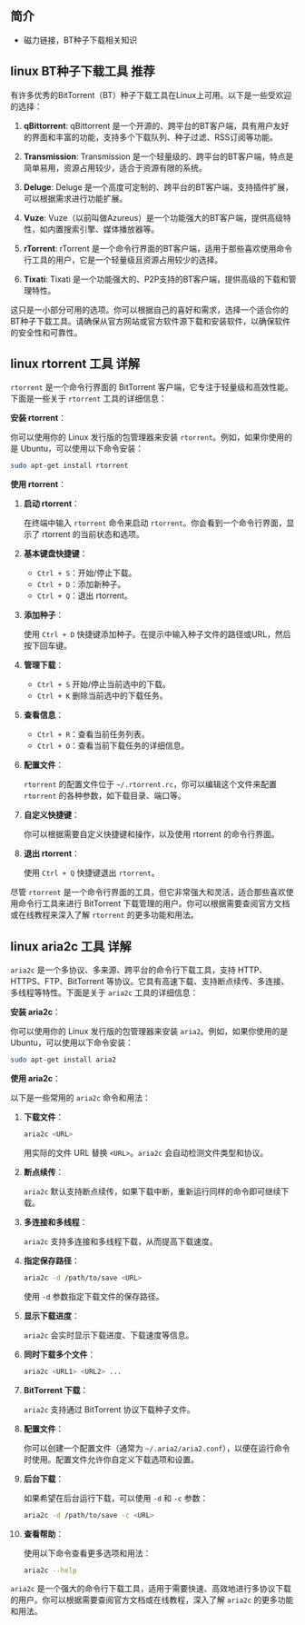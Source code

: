 ## 简介

+ 磁力链接，BT种子下载相关知识

## linux BT种子下载工具 推荐

有许多优秀的BitTorrent（BT）种子下载工具在Linux上可用。以下是一些受欢迎的选择：

1. **qBittorrent**: qBittorrent 是一个开源的、跨平台的BT客户端，具有用户友好的界面和丰富的功能，支持多个下载队列、种子过滤、RSS订阅等功能。

2. **Transmission**: Transmission 是一个轻量级的、跨平台的BT客户端，特点是简单易用，资源占用较少，适合于资源有限的系统。

3. **Deluge**: Deluge 是一个高度可定制的、跨平台的BT客户端，支持插件扩展，可以根据需求进行功能扩展。

4. **Vuze**: Vuze（以前叫做Azureus）是一个功能强大的BT客户端，提供高级特性，如内置搜索引擎、媒体播放器等。

5. **rTorrent**: rTorrent 是一个命令行界面的BT客户端，适用于那些喜欢使用命令行工具的用户，它是一个轻量级且资源占用较少的选择。

6. **Tixati**: Tixati 是一个功能强大的、P2P支持的BT客户端，提供高级的下载和管理特性。

这只是一小部分可用的选项。你可以根据自己的喜好和需求，选择一个适合你的BT种子下载工具。请确保从官方网站或官方软件源下载和安装软件，以确保软件的安全性和可靠性。

## linux rtorrent 工具 详解

`rtorrent` 是一个命令行界面的 BitTorrent 客户端，它专注于轻量级和高效性能。下面是一些关于 `rtorrent` 工具的详细信息：

**安装 rtorrent**：

你可以使用你的 Linux 发行版的包管理器来安装 `rtorrent`。例如，如果你使用的是 Ubuntu，可以使用以下命令安装：

```sh
sudo apt-get install rtorrent
```

**使用 rtorrent**：

1. **启动 rtorrent**：

   在终端中输入 `rtorrent` 命令来启动 `rtorrent`。你会看到一个命令行界面，显示了 rtorrent 的当前状态和选项。

2. **基本键盘快捷键**：

   - `Ctrl + S`：开始/停止下载。
   - `Ctrl + D`：添加新种子。
   - `Ctrl + Q`：退出 rtorrent。

3. **添加种子**：

   使用 `Ctrl + D` 快捷键添加种子。在提示中输入种子文件的路径或URL，然后按下回车键。

4. **管理下载**：

   - `Ctrl + S` 开始/停止当前选中的下载。
   - `Ctrl + K` 删除当前选中的下载任务。

5. **查看信息**：

   - `Ctrl + R`：查看当前任务列表。
   - `Ctrl + O`：查看当前下载任务的详细信息。

6. **配置文件**：

   `rtorrent` 的配置文件位于 `~/.rtorrent.rc`，你可以编辑这个文件来配置 `rtorrent` 的各种参数，如下载目录、端口等。

7. **自定义快捷键**：

   你可以根据需要自定义快捷键和操作，以及使用 rtorrent 的命令行界面。

8. **退出 rtorrent**：

   使用 `Ctrl + Q` 快捷键退出 `rtorrent`。

尽管 `rtorrent` 是一个命令行界面的工具，但它非常强大和灵活，适合那些喜欢使用命令行工具来进行 BitTorrent 下载管理的用户。你可以根据需要查阅官方文档或在线教程来深入了解 `rtorrent` 的更多功能和用法。

## linux aria2c 工具 详解

`aria2c` 是一个多协议、多来源、跨平台的命令行下载工具，支持 HTTP、HTTPS、FTP、BitTorrent 等协议。它具有高速下载、支持断点续传、多连接、多线程等特性。下面是关于 `aria2c` 工具的详细信息：

**安装 aria2c**：

你可以使用你的 Linux 发行版的包管理器来安装 `aria2`。例如，如果你使用的是 Ubuntu，可以使用以下命令安装：

```sh
sudo apt-get install aria2
```

**使用 aria2c**：

以下是一些常用的 `aria2c` 命令和用法：

1. **下载文件**：

   ```sh
   aria2c <URL>
   ```

   用实际的文件 URL 替换 `<URL>`。`aria2c` 会自动检测文件类型和协议。

2. **断点续传**：

   `aria2c` 默认支持断点续传，如果下载中断，重新运行同样的命令即可继续下载。

3. **多连接和多线程**：

   `aria2c` 支持多连接和多线程下载，从而提高下载速度。

4. **指定保存路径**：

   ```sh
   aria2c -d /path/to/save <URL>
   ```

   使用 `-d` 参数指定下载文件的保存路径。

5. **显示下载进度**：

   `aria2c` 会实时显示下载进度、下载速度等信息。

6. **同时下载多个文件**：

   ```sh
   aria2c <URL1> <URL2> ...
   ```

7. **BitTorrent 下载**：

   `aria2c` 支持通过 BitTorrent 协议下载种子文件。

8. **配置文件**：

   你可以创建一个配置文件（通常为 `~/.aria2/aria2.conf`），以便在运行命令时使用。配置文件允许你自定义下载选项和设置。

9. **后台下载**：

   如果希望在后台运行下载，可以使用 `-d` 和 `-c` 参数：

   ```sh
   aria2c -d /path/to/save -c <URL>
   ```

10. **查看帮助**：

    使用以下命令查看更多选项和用法：

    ```sh
    aria2c --help
    ```

`aria2c` 是一个强大的命令行下载工具，适用于需要快速、高效地进行多协议下载的用户。你可以根据需要查阅官方文档或在线教程，深入了解 `aria2c` 的更多功能和用法。